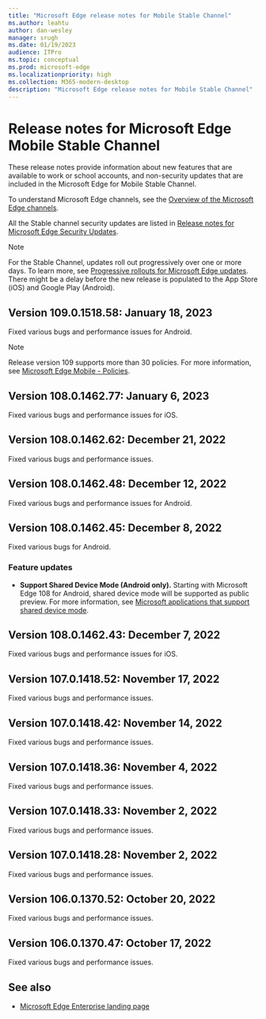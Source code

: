 ```yaml
---
title: "Microsoft Edge release notes for Mobile Stable Channel"
ms.author: leahtu
author: dan-wesley
manager: srugh
ms.date: 01/19/2023
audience: ITPro
ms.topic: conceptual
ms.prod: microsoft-edge
ms.localizationpriority: high
ms.collection: M365-modern-desktop
description: "Microsoft Edge release notes for Mobile Stable Channel"
---
```


# Release notes for Microsoft Edge Mobile Stable Channel

These release notes provide information about new features that are available to work or school accounts, and non-security updates that are included in the Microsoft Edge for Mobile Stable Channel.

To understand Microsoft Edge channels, see the [Overview of the Microsoft Edge channels](./microsoft-edge-channels.md).

All the Stable channel security updates are listed in [Release notes for Microsoft Edge Security Updates](./microsoft-edge-relnotes-security.md).

> [!NOTE]
> For the Stable Channel, updates roll out progressively over one or more days. To learn more, see [Progressive rollouts for Microsoft Edge updates](./microsoft-edge-update-progressive-rollout.md). There might be a delay before the new release is populated to the App Store (iOS) and Google Play (Android).

## Version 109.0.1518.58: January 18, 2023

Fixed various bugs and performance issues for Android.

> [!NOTE]
> Release version 109 supports more than 30 policies. For more information, see [Microsoft Edge Mobile - Policies](/deployedge/microsoft-edge-mobile-policies).

## Version 108.0.1462.77: January 6, 2023

Fixed various bugs and performance issues for iOS.

## Version 108.0.1462.62: December 21, 2022

Fixed various bugs and performance issues.

## Version 108.0.1462.48: December 12, 2022

Fixed various bugs and performance issues for Android.

## Version 108.0.1462.45: December 8, 2022

Fixed various bugs for Android.

### Feature updates

- **Support Shared Device Mode (Android only).** Starting with Microsoft Edge 108 for Android, shared device mode will be supported as public preview. For more information, see [Microsoft applications that support shared device mode](/azure/active-directory/develop/msal-android-shared-devices#microsoft-applications-that-support-shared-device-mode).

## Version 108.0.1462.43: December 7, 2022

Fixed various bugs and performance issues for iOS.

## Version 107.0.1418.52: November 17, 2022

Fixed various bugs and performance issues.

## Version 107.0.1418.42: November 14, 2022

Fixed various bugs and performance issues.

## Version 107.0.1418.36: November 4, 2022

Fixed various bugs and performance issues.

## Version 107.0.1418.33: November 2, 2022

Fixed various bugs and performance issues.

## Version 107.0.1418.28: November 2, 2022

Fixed various bugs and performance issues.

## Version 106.0.1370.52: October 20, 2022

Fixed various bugs and performance issues.

## Version 106.0.1370.47: October 17, 2022

Fixed various bugs and performance issues.

<!-- Version 105.0.1343.38: September 13, 2022 to Version 101.0.1210.32: April 29, 2022 -->

## See also

- [Microsoft Edge Enterprise landing page](https://aka.ms/EdgeEnterprise)
